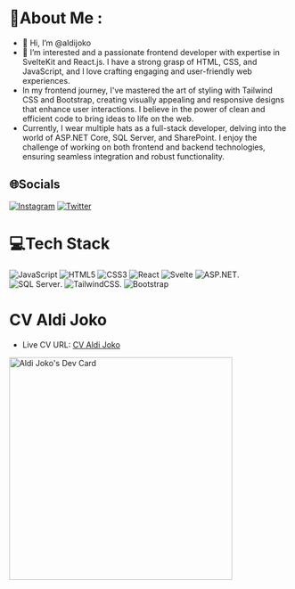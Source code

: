# 💫About Me :
- 👋 Hi, I’m @aldijoko
- 👀 I’m interested and a passionate frontend developer with expertise in SvelteKit and React.js. I have a strong grasp of HTML, CSS, and JavaScript, and I love crafting engaging and user-friendly web experiences.
- In my frontend journey, I've mastered the art of styling with Tailwind CSS and Bootstrap, creating visually appealing and responsive designs that enhance user interactions. I believe in the power of clean and efficient code to bring ideas to life on the web.
- Currently, I wear multiple hats as a full-stack developer, delving into the world of ASP.NET Core, SQL Server, and SharePoint. I enjoy the challenge of working on both frontend and backend technologies, ensuring seamless integration and robust functionality.

## 🌐Socials
[![Instagram](https://img.shields.io/badge/Instagram-%23E4405F.svg?logo=Instagram&logoColor=white)](https://instagram.com/aldijoko_aljok) [![Twitter](https://img.shields.io/badge/Twitter-%231DA1F2.svg?logo=Twitter&logoColor=white)](https://twitter.com/aldijokosp) 

# 💻Tech Stack
![JavaScript](https://img.shields.io/badge/javascript-%23323330.svg?style=for-the-badge&logo=javascript&logoColor=%23F7DF1E) ![HTML5](https://img.shields.io/badge/html5-%23E34F26.svg?style=for-the-badge&logo=html5&logoColor=white) ![CSS3](https://img.shields.io/badge/css3-%231572B6.svg?style=for-the-badge&logo=css3&logoColor=white) ![React](https://img.shields.io/badge/react-%2320232a.svg?style=for-the-badge&logo=react&logoColor=%2361DAFB) ![Svelte](https://img.shields.io/badge/svelte-%23f1413d.svg?style=for-the-badge&logo=svelte&logoColor=white) ![ASP.NET](https://img.shields.io/badge/ASP.NET-%23323330.svg?style=for-the-badge&logo=.net&logoColor=%5C%2343853D). ![SQL Server](https://img.shields.io/badge/SQL%20Server-%23E34F26.svg?style=for-the-badge&logo=microsoft-sql-server&logoColor=%5C%23CC2927). ![TailwindCSS](https://img.shields.io/badge/tailwindcss-%2338B2AC.svg?style=for-the-badge&logo=tailwind-css&logoColor=white). ![Bootstrap](https://img.shields.io/badge/Bootstrap-%23563D7C.svg?style=for-the-badge&logo=bootstrap&logoColor=white)

# CV Aldi Joko

- Live CV URL: [CV Aldi Joko](https://aldijokocv.netlify.app/)


<a href="https://app.daily.dev/aldijoko"><img src="https://api.daily.dev/devcards/0a576bdd52fe4c4ca8bdd5528881a074.png?r=0yy" width="400" alt="Aldi Joko's Dev Card"/></a>
